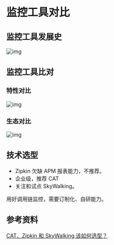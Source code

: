 # 监控工具对比

## 监控工具发展史

![img](https://raw.githubusercontent.com/dunwu/images/master/snap/20200211165813.png)

## 监控工具比对

### 特性对比

![img](https://raw.githubusercontent.com/dunwu/images/master/snap/20200211171551.png)

### 生态对比

![img](https://raw.githubusercontent.com/dunwu/images/master/snap/20200211172631.png)

## 技术选型

- Zipkin 欠缺 APM 报表能力，不推荐。
- 企业级，推荐 CAT
- 关注和试点 SkyWalking。

用好调用链监控，需要订制化、自研能力。

## 参考资料

[CAT、Zipkin 和 SkyWalking 该如何选型？](https://time.geekbang.org/dailylesson/detail/100028416)
